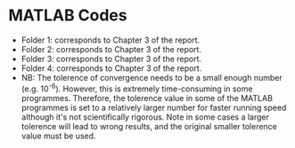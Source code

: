 # MATLAB Codes
* Folder 1: corresponds to Chapter 3 of the report.
* Folder 2: corresponds to Chapter 3 of the report.
* Folder 3: corresponds to Chapter 3 of the report.
* Folder 4: corresponds to Chapter 3 of the report.
* NB: The tolerence of convergence needs to be a small enough number (e.g. 10<sup>-6</sup>). However, this is extremely time-consuming in some programmes. Therefore, the tolerence value in some of the MATLAB programmes is set to a relatively larger number for faster running speed although it's not scientifically rigorous. Note in some cases a larger tolerence will lead to wrong results, and the original smaller tolerence value must be used. 
